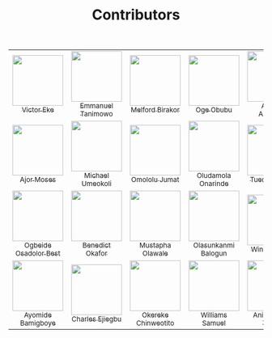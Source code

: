 <h1 align="center">Contributors</h1>

<br>

<table>
<tr>

<!-- Start of column-1 -->
<td align="center">
  <a href="https://github.com/evavic44">
    <img src="https://avatars.githubusercontent.com/u/62628408?v=4" width="100px"> <br/>
    <sub>Victor Eke</sub>
  </a>
</td>
<!-- End of column-1 -->
 <!-- Start of column-2 -->
<td align="center">
  <a href="https://github.com/Mannuel25">
    <img src="https://avatars.githubusercontent.com/u/68563757?v=4" width="100px"> <br/>
    <sub>Emmanuel Tanimowo</sub>
  </a>
</td>
<!-- End of column-2 -->
<!-- Start of column-3 -->
<td align="center">
  <a href="https://github.com/Melford-D">
    <img
      src="https://avatars.githubusercontent.com/u/67881299?v=4"
      width="100px"
    />
    <br />
    <sub>Melford Birakor</sub>
  </a>
</td>
<!-- End of column-3 -->
<!-- Start of column-4 -->
<td align="center">
  <a href="https://github.com/ogeobubu">
    <img
      src="https://avatars.githubusercontent.com/u/68722564?v=4"
      width="100px"
    />
    <br />
    <sub>Oge Obubu</sub>
  </a>
</td>
<!-- End of column-4 -->
<!-- Start of column-5 -->
<td align="center">
  <a href="https://github.com/ahmadadejumo">
    <img
      src="https://avatars.githubusercontent.com/u/55682552?v=4"
      width="100px"
    />
    <br />
    <sub>Ahmad Adejumo</sub>
  </a>
</td>
<!-- End of column-5 -->
<!-- Start of column-6 -->
<td align="center">
  <a href="https://github.com/vermilion4">
    <img
      src="https://avatars.githubusercontent.com/u/49479307?v=4"
      width="100px"
    />
    <br />
    <sub>Adaeze Ndupu</sub>
  </a>
</td>
<!-- End of column-6 -->
<!-- Start of column-7 -->
<td align="center">
  <a href="https://github.com/pablo-clueless">
    <img
      src="https://avatars.githubusercontent.com/u/68032187?v=4"
      width="100px"
    />
    <br />
    <sub>Samson OKunola</sub>
  </a>
</td>
<!-- End of column-7 -->
</tr>

<tr>
  <!-- Start of column-8 -->
  <td align="center">
    <a href="https://github.com/ajormoses">
      <img
        src="https://avatars.githubusercontent.com/ajormoses"
        width="100px"
      />
      <br />
      <sub>Ajor Moses</sub>
    </a>
  </td>
  <!-- End of column-8 -->
  <!-- Start of column-9 -->
  <td align="center">
    <a href="https://github.com/mikey247">
      <img
        src="https://avatars.githubusercontent.com/u/93191705?v=4"
        width="100px"
      />
      <br />
      <sub>Michael Umeokoli</sub>
    </a>
  </td>
  <!-- End of column-9 -->
  <!-- Start of column-10 -->
  <td align="center">
    <a href="https://github.com/Jummate">
      <img
        src="https://avatars.githubusercontent.com/u/40699198?v=4"
        width="100px"
      />
      <br />
      <sub>Omololu Jumat</sub>
    </a>
  </td>
  <!-- End of column-10 -->

  <!-- Start of column-11 -->
<td align="center">
  <a href="https://github.com/damtrix">
    <img
      src="https://avatars.githubusercontent.com/u/42788669?s=400&u=be1f9d656fa29d9a56bd2d47c19936a550d11532&v=4"
      width="100px"
    />
    <br />
    <sub>Oludamola Onarinde</sub>
  </a>
</td>
<!-- End of column-11 -->
 <!-- Start of column-12 -->
<td align="center">
  <a href="https://github.com/0tuedon">
    <img
      src="https://avatars.githubusercontent.com/u/90271995?v=4"
      width="100px"
    />
    <br />
    <sub>Tuedon Tuoyo</sub>
  </a>
</td>
<!-- End of column-12 -->
<!-- Start of column-13 -->
<td align="center">
  <a href="https://github.com/Analog-ng">
    <img
      src="https://avatars.githubusercontent.com/u/74217320?v=4"
      width="100px"
    />
    <br />
    <sub>Oluwabamise Olatunji</sub>
  </a>
</td>
<!-- End of column-13 -->

 <!-- Start of column-14 -->
  <td align="center">
  <a href="https://github.com/daveeedu">
    <img
      src="https://avatars.githubusercontent.com/u/10342715?v=4"
      width="100px"
    />
    <br />
    <sub>David Edu</sub>
  </a>
</td>
<!-- End of column-14 -->
</tr>
<tr>
<!-- Start of column-15 -->
<td align="center">
  <a href="https://github.com/ogbeidebest">
    <img
      src="https://avatars.githubusercontent.com/u/78824140?v=4"
      width="100px"
    />
    <br />
    <sub>Ogbeide Osadolor Best</sub>
  </a>
</td>
<!-- End of column-15 -->
<!-- Start of column-16 -->
<td align="center">
  <a href="https://github.com/Benn1440">
    <img
      src="https://avatars.githubusercontent.com/u/67696393?v=4"
      width="100px"
    />
    <br />
    <sub>Benedict Okafor</sub>
  </a>
</td>
<!-- End of column-16-->
<!-- Start of column-17 -->
<td align="center">
  <a href="https://github.com/walemust">
    <img
      src="https://avatars.githubusercontent.com/u/52992651?v=4"
      width="100px"
    />
    <br />
    <sub>Mustapha Olawale</sub>
  </a>
</td>
<!-- End of column-17 -->
<!-- Start of column-18 -->
<td align="center">
  <a href="https://github.com/sukodes">
    <img
      src="https://avatars.githubusercontent.com/u/80556643?v=4"
      width="100px"
    />
    <br />
    <sub>Olasunkanmi Balogun</sub>
  </a>
</td>
<!-- End of column-18 -->
<!-- Start of column-19 -->
<td align="center">
  <a href="https://github.com/winniffy">
    <img
      src="https://avatars.githubusercontent.com/u/81039726?v=4"
      width="100px"
    />
    <br />
    <sub>Winner Umeh</sub>
   </a>
 </td>
 <!-- End of column-19 -->
 <!-- Start of column-20 -->
<td align="center">
  <a href="https://github.com/frankiefab100">
    <img
      src="https://avatars.githubusercontent.com/u/46662771?v=4"
      width="100px"
    />
    <br />
    <sub>Franklin Ohaegbulam</sub>
  </a>
</td>
<!-- End of column-20 -->
 <!-- Start of column-21 -->
<td align="center">
  <a href="https://github.com/Chuksmbanaso">
    <img
      src="https://avatars.githubusercontent.com/u/89187837?v=4"
      width="100px"
    />
    <br />
    <sub>Chuks Mbanaso</sub>
  </a>
</td>
<!-- End of column-21 -->
</tr>
  
<tr>
<!-- Start of column-22 -->
<td align="center">
  <a href="https://github.com/aycom366">
    <img
      src="https://avatars.githubusercontent.com/u/42998943?v=4"
      width="100px"
    />
    <br />
    <sub>Ayomide Bamigboye</sub>
  </a>
</td>
<!-- End of column-22 -->
<!-- Start of column-23 -->
<td align="center">
  <a href="https://github.com/keleris32">
    <img
      src="https://avatars.githubusercontent.com/u/16802517?v=4"
      width="100px"
    />
    <br />
    <sub>Charles Ejiegbu</sub>
  </a>
</td>
<!-- End of column-23 -->
<!-- Start of column-24 -->
<td align="center">
  <a href="https://github.com/okerekechinweotito">
    <img
      src="https://avatars.githubusercontent.com/u/65835404?v=4"
      width="100px"
    />
    <br />
    <sub>Okereke Chinweotito</sub>
  </a>
</td>
<!-- End of column-24 -->
<!-- Start of column-25 -->
<td align="center">
  <a href="https://github.com/williamssam">
    <img
      src="https://avatars.githubusercontent.com/u/68322437?v=4"
      width="100px"
    />
    <br />
    <sub>Williams Samuel</sub>
  </a>
</td>
<!-- End of column-25 -->
<!-- Start of column-26 -->
<td align="center">
  <a href="https://github.com/blade-01">
    <img
      src="https://avatars.githubusercontent.com/u/47092407?v=4"
      width="100px"
    />
    <br />
    <sub>Animashaun Taofiq</sub>
  </a>
</td>
<!-- End of column-26 -->
<!-- Start of column-27 -->
<td align="center">
  <a href="https://github.com/Malvin-mi">
    <img
      src="https://avatars.githubusercontent.com/u/86524620?v=4"
      width="100px"
    />
    <br />
    <sub>Michael Ogunyemi</sub>
  </a>
</td>
<!-- End of column-27 -->
  <!-- Start of column-28 -->
<td align="center">
  <a href="https://github.com/AyoOlu1">
    <img
      src="https://avatars.githubusercontent.com/u/72816381?v=4"
      width="100px"
    />
    <br />
    <sub>Victor Oluwayemi</sub>
  </a>
</td>
<!-- End of column-28 -->
</tr>
</table>
